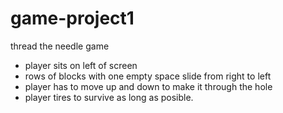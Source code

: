 # game-project1

thread the needle game

- player sits on left of screen
- rows of blocks with one empty space slide from right to left
- player has to move up and down to make it through the hole
- player tires to survive as long as posible.
